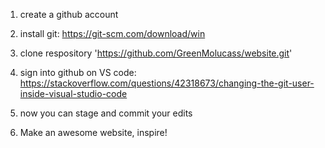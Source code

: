 1) create a github account

2) install git: https://git-scm.com/download/win

3) clone respository 'https://github.com/GreenMolucass/website.git'

4) sign into github on VS code: https://stackoverflow.com/questions/42318673/changing-the-git-user-inside-visual-studio-code

5) now you can stage and commit your edits

6) Make an awesome website, inspire!
